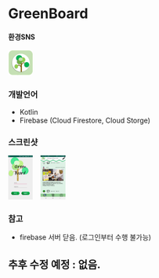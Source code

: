 # GreenBoard

#### 환경SNS
<img src="/screenshot/icon.png" width="10%"/>  

### 개발언어
- Kotlin
- Firebase (Cloud Firestore, Cloud Storge)

### 스크린샷
<img src="/screenshot/login.png" width="10%" style="display:inline" />
&nbsp;&nbsp;
<img src="/screenshot/timeline.jpg" width="10%" />

### 참고
- firebase 서버 닫음. (로그인부터 수행 불가능)

## 추후 수정 예정 : 없음.
